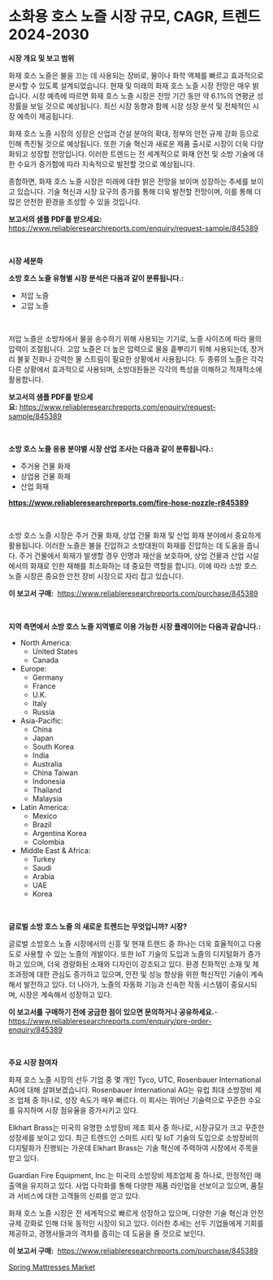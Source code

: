 <p><h1>소화용 호스 노즐 시장 규모, CAGR, 트렌드 2024-2030</h1></p><p><strong>시장 개요 및 보고 범위</strong></p>
<p><p>화재 호스 노즐은 불을 끄는 데 사용되는 장비로, 물이나 화학 액체를 빠르고 효과적으로 분사할 수 있도록 설계되었습니다. 현재 및 미래의 화재 호스 노즐 시장 전망은 매우 밝습니다. 시장 예측에 따르면 화재 호스 노즐 시장은 전망 기간 동안 약 6.1%의 연평균 성장률을 보일 것으로 예상됩니다. 최신 시장 동향과 함께 시장 성장 분석 및 전체적인 시장 예측이 제공됩니다.</p><p>화재 호스 노즐 시장의 성장은 산업과 건설 분야의 확대, 정부의 안전 규제 강화 등으로 인해 촉진될 것으로 예상됩니다. 또한 기술 혁신과 새로운 제품 출시로 시장이 더욱 다양화되고 성장할 전망입니다. 이러한 트렌드는 전 세계적으로 화재 안전 및 소방 기술에 대한 수요가 증가함에 따라 지속적으로 발전할 것으로 예상됩니다.</p><p>종합하면, 화재 호스 노즐 시장은 미래에 대한 밝은 전망을 보이며 성장하는 추세를 보이고 있습니다. 기술 혁신과 시장 요구의 증가를 통해 더욱 발전할 전망이며, 이를 통해 더 많은 안전한 환경을 조성할 수 있을 것입니다.</p></p>
<p><strong>보고서의 샘플 PDF를 받으세요:</strong> <a href="https://www.reliableresearchreports.com/enquiry/request-sample/845389">https://www.reliableresearchreports.com/enquiry/request-sample/845389</a></p>
<p>&nbsp;</p>
<p><strong>시장 세분화</strong></p>
<p><strong>소방 호스 노즐 유형별 시장 분석은 다음과 같이 분류됩니다.:</strong></p>
<p><ul><li>저압 노즐</li><li>고압 노즐</li></ul></p>
<p>&nbsp;</p>
<p><p>저압 노즐은 소방차에서 물을 송수하기 위해 사용되는 기기로, 노즐 사이즈에 따라 물의 압력이 조절됩니다. 고압 노즐은 더 높은 압력으로 물을 흩뿌리기 위해 사용되는데, 장거리 불꽃 진화나 강력한 물 스트림이 필요한 상황에서 사용됩니다. 두 종류의 노즐은 각각 다른 상황에서 효과적으로 사용되며, 소방대원들은 각각의 특성을 이해하고 적재적소에 활용합니다.</p></p>
<p><strong>보고서의 샘플 PDF를 받으세요:</strong>&nbsp;<a href="https://www.reliableresearchreports.com/enquiry/request-sample/845389">https://www.reliableresearchreports.com/enquiry/request-sample/845389</a></p>
<p>&nbsp;</p>
<p><strong> 소방 호스 노즐 응용 분야별 시장 산업 조사는 다음과 같이 분류됩니다.:</strong></p>
<p><ul><li>주거용 건물 화재</li><li>상업용 건물 화재</li><li>산업 화재</li></ul></p>
<p><strong><a href="https://www.reliableresearchreports.com/fire-hose-nozzle-r845389">https://www.reliableresearchreports.com/fire-hose-nozzle-r845389</a></strong></p>
<p>&nbsp;</p>
<p><p>소방 호스 노즐 시장은 주거 건물 화재, 상업 건물 화재 및 산업 화재 분야에서 중요하게 활용됩니다. 이러한 노즐은 불을 진압하고 소방대원이 화재를 진압하는 데 도움을 줍니다. 주거 건물에서 화재가 발생할 경우 인명과 재산을 보호하며, 상업 건물과 산업 시설에서의 화재로 인한 재해를 최소화하는 데 중요한 역할을 합니다. 이에 따라 소방 호스 노즐 시장은 중요한 안전 장비 시장으로 자리 잡고 있습니다.</p></p>
<p><strong>이 보고서 구매:</strong>&nbsp; <a href="https://www.reliableresearchreports.com/purchase/845389">https://www.reliableresearchreports.com/purchase/845389</a></p>
<p>&nbsp;</p>
<p><strong>지역 측면에서 소방 호스 노즐 지역별로 이용 가능한 시장 플레이어는 다음과 같습니다.:</strong></p>
<p><ul>
    <li>
        North America:
        <ul>
            <li>United States</li>
            <li>Canada</li>
        </ul>
    </li>
    <li>
        Europe:
        <ul>
            <li>Germany</li>
            <li>France</li>
            <li>U.K.</li>
            <li>Italy</li>
            <li>Russia</li>
        </ul>
    </li>
    <li>
        Asia-Pacific:
        <ul>
            <li>China</li>
            <li>Japan</li>
            <li>South Korea</li>
            <li>India</li>
            <li>Australia</li>
            <li>China Taiwan</li>
            <li>Indonesia</li>
            <li>Thailand</li>
            <li>Malaysia</li>
        </ul>
    </li>
    <li>
        Latin America:
        <ul>
            <li>Mexico</li>
            <li>Brazil</li>
            <li>Argentina Korea</li>
            <li>Colombia</li>
        </ul>
    </li>
    <li>
        Middle East & Africa:
        <ul>
            <li>Turkey</li>
            <li>Saudi</li>
            <li>Arabia</li>
            <li>UAE</li>
            <li>Korea</li>
        </ul>
    </li>
    </ul></p>
<p>&nbsp;</p>
<p><strong>글로벌 소방 호스 노즐 의 새로운 트렌드는 무엇입니까? 시장?</strong></p>
<p><p>글로벌 소방호스 노즐 시장에서의 신흥 및 현재 트렌드 중 하나는 더욱 효율적이고 다용도로 사용할 수 있는 노즐의 개발이다. 또한 IoT 기술의 도입과 노즐의 디지털화가 증가하고 있으며, 더욱 경량화된 소재와 디자인이 강조되고 있다. 환경 친화적인 소재 및 제조과정에 대한 관심도 증가하고 있으며, 안전 및 성능 향상을 위한 혁신적인 기술이 계속해서 발전하고 있다. 더 나아가, 노즐의 자동화 기능과 신속한 작동 시스템이 중요시되며, 시장은 계속해서 성장하고 있다.</p></p>
<p><strong>이 보고서를 구매하기 전에 궁금한 점이 있으면 문의하거나 공유하세요.</strong>- <a href="https://www.reliableresearchreports.com/enquiry/pre-order-enquiry/845389">https://www.reliableresearchreports.com/enquiry/pre-order-enquiry/845389</a></p>
<p>&nbsp;</p>
<p><strong>주요 시장 참여자</strong></p>
<p><p>화재 호스 노즐 시장의 선두 기업 중 몇 개인 Tyco, UTC, Rosenbauer International AG에 대해 살펴보겠습니다. Rosenbauer International AG는 유럽 최대 소방장비 제조 업체 중 하나로, 성장 속도가 매우 빠르다. 이 회사는 뛰어난 기술력으로 꾸준한 수요를 유지하며 시장 점유율을 증가시키고 있다.</p><p>Elkhart Brass는 미국의 유명한 소방장비 제조 회사 중 하나로, 시장규모가 크고 꾸준한 성장세를 보이고 있다. 최근 트렌드인 스마트 시티 및 IoT 기술의 도입으로 소방장비의 디지털화가 진행되는 가운데 Elkhart Brass는 기술 혁신에 주력하여 시장에서 주목을 받고 있다.</p><p>Guardian Fire Equipment, Inc.는 미국의 소방장비 제조업체 중 하나로, 안정적인 매출액을 유지하고 있다. 사업 다각화를 통해 다양한 제품 라인업을 선보이고 있으며, 품질과 서비스에 대한 고객들의 신뢰를 얻고 있다.</p><p>화재 호스 노즐 시장은 전 세계적으로 빠르게 성장하고 있으며, 다양한 기술 혁신과 안전 규제 강화로 인해 더욱 동적인 시장이 되고 있다. 이러한 추세는 선두 기업들에게 기회를 제공하고, 경쟁사들과의 격차를 좁히는 데 도움을 줄 것으로 보인다.</p></p>
<p><strong>이 보고서 구매:</strong>&nbsp;&nbsp;<a href="https://www.reliableresearchreports.com/purchase/845389">https://www.reliableresearchreports.com/purchase/845389</a></p>
<p><p><a href="https://github.com/CliffMedina6/Market-Research-Report-List-4/blob/main/spring-mattresses-market.md">Spring Mattresses Market</a></p></p>